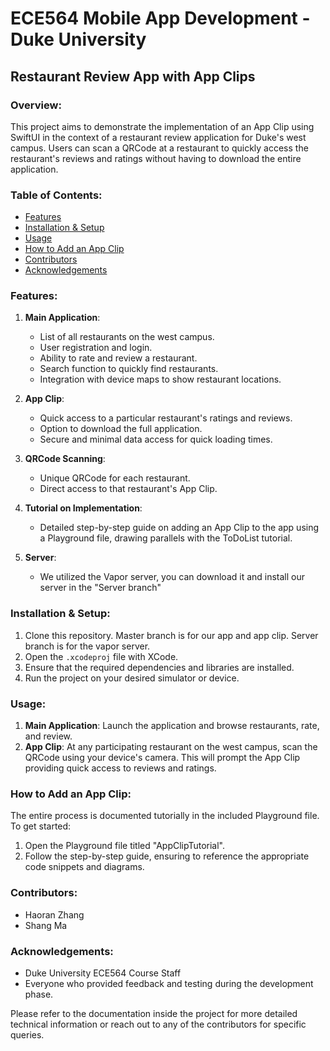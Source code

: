 # ECE564 Mobile App Development - Duke University
## Restaurant Review App with App Clips

### Overview:
This project aims to demonstrate the implementation of an App Clip using SwiftUI in the context of a restaurant review application for Duke's west campus. Users can scan a QRCode at a restaurant to quickly access the restaurant's reviews and ratings without having to download the entire application.

### Table of Contents:
- [Features](#features)
- [Installation & Setup](#installation--setup)
- [Usage](#usage)
- [How to Add an App Clip](#how-to-add-an-app-clip)
- [Contributors](#contributors)
- [Acknowledgements](#acknowledgements)

### Features:

1. **Main Application**:
    - List of all restaurants on the west campus.
    - User registration and login.
    - Ability to rate and review a restaurant.
    - Search function to quickly find restaurants.
    - Integration with device maps to show restaurant locations.

2. **App Clip**:
    - Quick access to a particular restaurant's ratings and reviews.
    - Option to download the full application.
    - Secure and minimal data access for quick loading times.

3. **QRCode Scanning**:
    - Unique QRCode for each restaurant.
    - Direct access to that restaurant's App Clip.

4. **Tutorial on Implementation**:
    - Detailed step-by-step guide on adding an App Clip to the app using a Playground file, drawing parallels with the ToDoList tutorial.

5. **Server**:
    - We utilized the Vapor server, you can download it and install our server in the "Server branch"

### Installation & Setup:
1. Clone this repository. Master branch is for our app and app clip. Server branch is for the vapor server.
2. Open the `.xcodeproj` file with XCode.
3. Ensure that the required dependencies and libraries are installed.
4. Run the project on your desired simulator or device.

### Usage:
1. **Main Application**: Launch the application and browse restaurants, rate, and review.
2. **App Clip**: At any participating restaurant on the west campus, scan the QRCode using your device's camera. This will prompt the App Clip providing quick access to reviews and ratings.

### How to Add an App Clip:
The entire process is documented tutorially in the included Playground file. To get started:
1. Open the Playground file titled "AppClipTutorial".
2. Follow the step-by-step guide, ensuring to reference the appropriate code snippets and diagrams.

### Contributors:
- Haoran Zhang
- Shang Ma

### Acknowledgements:
- Duke University ECE564 Course Staff
- Everyone who provided feedback and testing during the development phase.

Please refer to the documentation inside the project for more detailed technical information or reach out to any of the contributors for specific queries.
